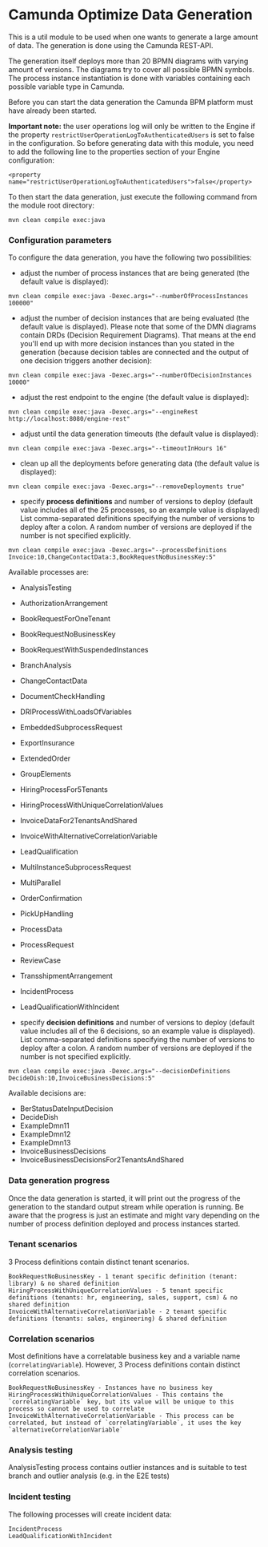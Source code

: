 # Camunda Optimize Data Generation

This is a util module to be used when one wants to generate a
large amount of data. The generation is done using the Camunda
REST-API.

The generation itself deploys more than 20 BPMN diagrams with
varying amount of versions. The diagrams try to cover all possible
BPMN symbols. The process instance instantiation is done
with variables containing each possible variable type in Camunda.

Before you can start the data generation the Camunda BPM platform
must have already been started.  

**Important note:** the user operations log will only be written to the Engine if the property 
`restrictUserOperationLogToAuthenticatedUsers` is set to false in the configuration. So before 
generating data with this module, you need to add the following line to the properties section 
of your Engine configuration:
```
<property name="restrictUserOperationLogToAuthenticatedUsers">false</property>
```
To then start the data generation,
just execute the following command from the module root directory:
```
mvn clean compile exec:java
```

### Configuration parameters

To configure the data generation, you have the following two possibilities:

* adjust the number of process instances that are being generated (the default value is displayed):
```
mvn clean compile exec:java -Dexec.args="--numberOfProcessInstances 100000"
```

* adjust the number of decision instances that are being evaluated (the default value is displayed).
Please note that some of the DMN diagrams contain DRDs (Decision Requirement Diagrams). That means 
 at the end you'll end up with more decision instances than you stated in the generation (because
 decision tables are connected and the output of one decision triggers another decision):
```
mvn clean compile exec:java -Dexec.args="--numberOfDecisionInstances 10000"
```

* adjust the rest endpoint to the engine (the default value is displayed):

```
mvn clean compile exec:java -Dexec.args="--engineRest http://localhost:8080/engine-rest"
```

* adjust until the data generation timeouts (the default value is displayed):

```
mvn clean compile exec:java -Dexec.args="--timeoutInHours 16"
```

* clean up all the deployments before generating data (the default value is displayed):

```
mvn clean compile exec:java -Dexec.args="--removeDeployments true"
```

* specify **process definitions** and number of versions to deploy (default value includes all 
of the 25 processes, so an example value is displayed) List comma-separated definitions specifying 
the number of versions to deploy after a colon. A random number of versions are deployed if the number 
is not specified explicitly.

```
mvn clean compile exec:java -Dexec.args="--processDefinitions Invoice:10,ChangeContactData:3,BookRequestNoBusinessKey:5"
```
Available processes are:  
* AnalysisTesting
* AuthorizationArrangement  
* BookRequestForOneTenant
* BookRequestNoBusinessKey
* BookRequestWithSuspendedInstances  
* BranchAnalysis  
* ChangeContactData  
* DocumentCheckHandling  
* DRIProcessWithLoadsOfVariables
* EmbeddedSubprocessRequest  
* ExportInsurance  
* ExtendedOrder  
* GroupElements
* HiringProcessFor5Tenants
* HiringProcessWithUniqueCorrelationValues  
* InvoiceDataFor2TenantsAndShared
* InvoiceWithAlternativeCorrelationVariable  
* LeadQualification  
* MultiInstanceSubprocessRequest  
* MultiParallel  
* OrderConfirmation  
* PickUpHandling  
* ProcessData
* ProcessRequest  
* ReviewCase  
* TransshipmentArrangement  
* IncidentProcess
* LeadQualificationWithIncident

* specify **decision definitions** and number of versions to deploy (default value includes all of 
the 6 decisions, so an example value is displayed).  List comma-separated definitions specifying the 
number of versions to deploy after a colon. A random number of versions are deployed if the number 
is not specified explicitly.

```
mvn clean compile exec:java -Dexec.args="--decisionDefinitions DecideDish:10,InvoiceBusinessDecisions:5"
```

Available decisions are:
* BerStatusDateInputDecision
* DecideDish
* ExampleDmn11
* ExampleDmn12
* ExampleDmn13
* InvoiceBusinessDecisions
* InvoiceBusinessDecisionsFor2TenantsAndShared


### Data generation progress
Once the data generation is started, it will print out the progress of
the generation to the standard output stream while operation is running.
Be aware that the progress is just an estimate and might vary depending
on the number of process definition deployed and process instances
started.
### Tenant scenarios
3 Process definitions contain distinct tenant scenarios.
```
BookRequestNoBusinessKey - 1 tenant specific definition (tenant: library) & no shared definition
HiringProcessWithUniqueCorrelationValues - 5 tenant specific definitions (tenants: hr, engineering, sales, support, csm) & no shared definition
InvoiceWithAlternativeCorrelationVariable - 2 tenant specific definitions (tenants: sales, engineering) & shared definition
```
### Correlation scenarios
Most definitions have a correlatable business key and a variable name (`correlatingVariable`). However, 3 Process definitions contain distinct correlation scenarios.
```
BookRequestNoBusinessKey - Instances have no business key
HiringProcessWithUniqueCorrelationValues - This contains the `correlatingVariable` key, but its value will be unique to this process so cannot be used to correlate
InvoiceWithAlternativeCorrelationVariable - This process can be correlated, but instead of `correlatingVariable`, it uses the key `alternativeCorrelationVariable`
```
### Analysis testing
AnalysisTesting process contains outlier instances and is suitable to test branch and outlier 
analysis (e.g. in the E2E tests)

### Incident testing
The following processes will create incident data:
```
IncidentProcess
LeadQualificationWithIncident
```
